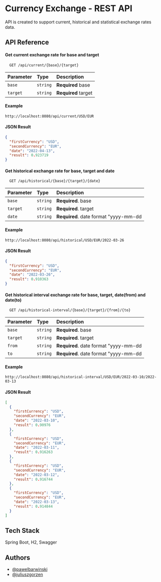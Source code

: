 
# Currency Exchange - REST API

API is created to support current, historical and statistical exchange rates data.


## API Reference

#### Get current exchange rate for base and target

```http
  GET /api/current/{base}/{target}
```

| Parameter | Type     | Description                |
| :-------- | :------- | :------------------------- |
| `base`    | `string` | **Required** base          |
| `target`  | `string` | **Required** target        |

#### Example
```http
http://localhost:8080/api/current/USD/EUR
```
#### JSON Result
```json
{
  "firstCurrency": "USD",
  "secondCurrency": "EUR",
  "date": "2022-04-13",
  "result": 0.923719
}
```

#### Get historical exchange rate for base, target and date

```http
  GET /api/historical/{base}/{target}/{date}
```

| Parameter | Type     | Description                       |
| :-------- | :------- | :-------------------------------- |
| `base`      | `string` | **Required**. base |
| `target`      | `string` | **Required**. target |
| `date`      | `string` | **Required**. date format "yyyy-mm-dd |

#### Example
```http
http://localhost:8080/api/historical/USD/EUR/2022-03-26
```
#### JSON Result
```json
{
  "firstCurrency": "USD",
  "secondCurrency": "EUR",
  "date": "2022-03-26",
  "result": 0.910363
}
```

#### Get historical interval exchange rate for base, target, date(from) and date(to)

```http
  GET /api/historical-interval/{base}/{target}/{from}/{to}
```

| Parameter | Type     | Description                       |
| :-------- | :------- | :-------------------------------- |
| `base`      | `string` | **Required**. base |
| `target`      | `string` | **Required**. target |
| `from`      | `string` | **Required**. date format "yyyy-mm-dd |
| `to`      | `string` | **Required**. date format "yyyy-mm-dd |

#### Example
```http
http://localhost:8080/api/historical-interval/USD/EUR/2022-03-10/2022-03-13
```
#### JSON Result
```json
[
  {
    "firstCurrency": "USD",
    "secondCurrency": "EUR",
    "date": "2022-03-10",
    "result": 0.90976
  },
  {
    "firstCurrency": "USD",
    "secondCurrency": "EUR",
    "date": "2022-03-11",
    "result": 0.916263
  },
  {
    "firstCurrency": "USD",
    "secondCurrency": "EUR",
    "date": "2022-03-12",
    "result": 0.916744
  },
  {
    "firstCurrency": "USD",
    "secondCurrency": "EUR",
    "date": "2022-03-13",
    "result": 0.914844
  }
]
```
## Tech Stack

Spring Boot, H2, Swagger


## Authors

- [@pawelbarwinski](https://github.com/PawelB-93)
- [@juliuszgorzen](https://github.com/Juliusz-G)

